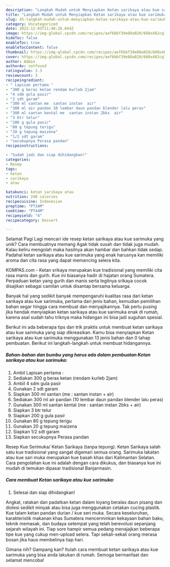 ```yaml
---
description: "Langkah Mudah untuk Menyiapkan Ketan sarikaya atau kue sarimuka yang Enak, Enak"
title: "Langkah Mudah untuk Menyiapkan Ketan sarikaya atau kue sarimuka yang Enak, Enak"
slug: 45-langkah-mudah-untuk-menyiapkan-ketan-sarikaya-atau-kue-sarimuka-yang-enak-enak
category: Uncategorized
date: 2022-12-03T11:48:26.644Z
image: https://img-global.cpcdn.com/recipes/aef6bbf39e88a020/680x482cq70/ketan-sarikaya-atau-kue-sarimuka-foto-resep-utama.jpg
hideToc: false
enableToc: true
enableTocContent: false
thumbnail: https://img-global.cpcdn.com/recipes/aef6bbf39e88a020/680x482cq70/ketan-sarikaya-atau-kue-sarimuka-foto-resep-utama.jpg
cover: https://img-global.cpcdn.com/recipes/aef6bbf39e88a020/680x482cq70/ketan-sarikaya-atau-kue-sarimuka-foto-resep-utama.jpg
author: Admin
authorAv: notfound
ratingvalue: 3.3
reviewcount: 3
recipeingredient:
- " Lapisan pertama "
- "300 g beras ketan rendam kurleb 2jam"
- "4 sdm gula pasir"
- "2 sdt garam"
- "300 ml santan me  santan instan  air"
- "300 ml air pandan 10 lembar daun pandan blender lalu peras"
- "300 ml santan kental me  santan instan 2bks  air"
- "3 btr telur"
- "200 g gula pasir"
- "80 g tepung terigu"
- "20 g tepung maizena"
- "1/2 sdt garam"
- "secukupnya Perasa pandan"
recipeinstructions:

- "Sudah jadi dan siap dihidangkan!"
categories:
- Resep
tags:
- ketan
- sarikaya
- atau

katakunci: ketan sarikaya atau 
nutrition: 240 calories
recipecuisine: Indonesian
preptime: "PT34M"
cooktime: "PT44M"
recipeyield: "4"
recipecategory: Dessert

---
```



Selamat Pagi Lagi mencari ide resep ketan sarikaya atau kue sarimuka yang unik? Cara membuatnya memang Agak tidak susah dan tidak juga mudah. Kalau keliru mengolah maka hasilnya akan hambar dan bahkan tidak sedap. Padahal ketan sarikaya atau kue sarimuka yang enak harusnya kan memiliki aroma dan cita rasa yang dapat memancing selera kita.


KOMPAS.com - Ketan srikaya merupakan kue tradisional yang memiliki cita rasa manis dan gurih. Kue ini biasanya hadir di hajatan orang Sumatera. Perpaduan ketan yang gurih dan manis serta legitnya srikaya cocok disajikan sebagai camilan untuk disantap bersama keluarga.

Banyak hal yang sedikit banyak mempengaruhi kualitas rasa dari ketan sarikaya atau kue sarimuka, pertama dari jenis bahan, kemudian pemilihan bahan segar hingga cara membuat dan menyajikannya. Tak perlu pusing jika hendak menyiapkan ketan sarikaya atau kue sarimuka enak di rumah, karena asal sudah tahu triknya maka hidangan ini bisa jadi suguhan spesial.


Berikut ini ada beberapa tips dan trik praktis untuk membuat ketan sarikaya atau kue sarimuka yang siap dikreasikan. Kamu bisa menyiapkan Ketan sarikaya atau kue sarimuka menggunakan 13 jenis bahan dan 0 tahap pembuatan. Berikut ini langkah-langkah untuk membuat hidangannya.

<!--inarticleads1-->

##### Bahan-bahan dan bumbu yang harus ada dalam pembuatan Ketan sarikaya atau kue sarimuka:

1. Ambil  Lapisan pertama :
1. Sediakan 300 g beras ketan (rendam kurleb 2jam)
1. Ambil 4 sdm gula pasir
1. Gunakan 2 sdt garam
1. Siapkan 300 ml santan (me : santan instan + air)
1. Sediakan 300 ml air pandan (10 lembar daun pandan blender lalu peras)
1. Gunakan 300 ml santan kental (me : santan instan 2bks + air)
1. Siapkan 3 btr telur
1. Siapkan 200 g gula pasir
1. Gunakan 80 g tepung terigu
1. Gunakan 20 g tepung maizena
1. Siapkan 1/2 sdt garam
1. Siapkan secukupnya Perasa pandan


Resep Kue Serimuka/ Ketan Sarikaya (tanpa tepung). Ketan Sarikaya salah satu kue tradisional yang sangat digemari semua orang. Sarimuka lakatan atau kue sari muka merupakan kue basah khas dari Kalimantan Selatan. Cara pengolahan kue ini adalah dengan cara dikukus, dan biasanya kue ini mudah di temukan dipasar tradisional Banjarmasin. 

<!--inarticleads2-->

##### Cara membuat Ketan sarikaya atau kue sarimuka:


1. Selesai dan siap dihidangkan!

Angkat, ratakan dan padatkan ketan dalam loyang beralas daun pisang dan diolesi sedikit minyak atau bisa juga menggunakan cetakan cucing plastik. Kue talam ketan pandan durian / kue seri muka. Secara keseluruhan, karakteristik makanan khas Sumatera mencerminkan kekayaan bahan baku, teknik memasak, dan budaya setempat yang telah berevolusi sepanjang sejarah wilayah ini. Tiap sore hampir semua pedang menajajkan beberapa tipe kue yang cukup men-upload selera. Tapi sekali-sekali orang merasa bosan jika haus membelinya tiap hari. 

Gimana nih? Gampang kan? Itulah cara membuat ketan sarikaya atau kue sarimuka yang bisa anda lakukan di rumah. Semoga bermanfaat dan selamat mencoba!
